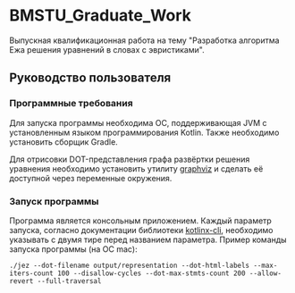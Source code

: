 # BMSTU_Graduate_Work
Выпускная квалификационная работа на тему "Разработка алгоритма Ежа решения уравнений в словах с эвристиками".

## Руководство пользователя

### Программные требования
Для запуска программы необходима ОС, поддерживающая JVM с установленным языком программирования Kotlin. Также необходимо установить сборщик Gradle.

Для отрисовки DOT-представления графа развёртки решения уравнения необходимо установить утилиту [graphviz](https://graphviz.org/download/) и сделать её доступной через переменные окружения.

### Запуск программы
Программа является консольным приложением. Каждый параметр запуска, согласно документации библиотеки [kotlinx-cli](https://github.com/Kotlin/kotlinx-cli), необходимо указывать с двумя тире перед названием параметра. Пример команды запуска программы (на ОС mac):

`./jez --dot-filename output/representation --dot-html-labels --max-iters-count 100 --disallow-cycles --dot-max-stmts-count 200 --allow-revert --full-traversal`
